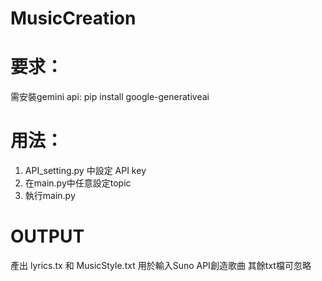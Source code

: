 # MusicCreation
# 要求：
需安裝gemini api:
pip install google-generativeai

# 用法：
1. API_setting.py 中設定 API key
2. 在main.py中任意設定topic
3. 執行main.py

# OUTPUT
產出 lyrics.tx 和 MusicStyle.txt 用於輸入Suno API創造歌曲
其餘txt檔可忽略

